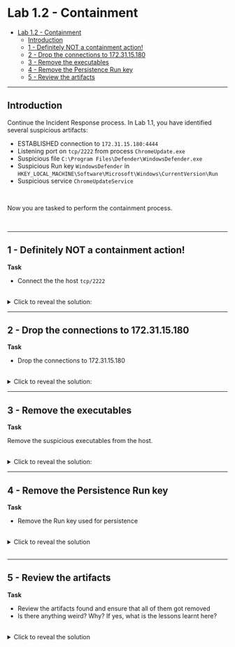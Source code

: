# Lab 1.2 - Containment

- [Lab 1.2 - Containment](#lab-12---containment)
  - [Introduction](#introduction)
  - [1 - Definitely NOT a containment action!](#1---definitely-not-a-containment-action)
  - [2 - Drop the connections to 172.31.15.180](#2---drop-the-connections-to-1723115180)
  - [3 - Remove the executables](#3---remove-the-executables)
  - [4 - Remove the Persistence Run key](#4---remove-the-persistence-run-key)
  - [5 - Review the artifacts](#5---review-the-artifacts)

---

## Introduction

Continue the Incident Response process. In Lab 1.1, you have identified several suspicious artifacts:

- ESTABLISHED connection to `172.31.15.180:4444`
- Listening port on `tcp/2222` from process `ChromeUpdate.exe`
- Suspicious file `C:\Program Files\Defender\WindowsDefender.exe`
- Suspicious Run key `WindowsDefender` in `HKEY_LOCAL_MACHINE\Software\Microsoft\Windows\CurrentVersion\Run`
- Suspicious service `ChromeUpdateService`

<br/>

Now you are tasked to perform the containment process.

<br/>

---

## 1 - Definitely NOT a containment action!

**Task**

- Connect the the host `tcp/2222`

<br/>

<details>
  <summary>Click to reveal the solution:</summary>

  First launch `cmd.exe` and execute:   
  - `ubuntu2004`
  - `nc 127.0.0.1 2222`

  ![](images/lab-2-1-01-800xauto.png)

  - It returns a Windows command prompt
  - Backdoor reveals!
  - Perform some information gathering like `hostname`, `whoami` - SYSTEM privilege shell!

  <br/>

  Note that you shouldn't do it when during the containment! This may cause further damage to the infected host.

</details>

---

## 2 - Drop the connections to 172.31.15.180

**Task**

- Drop the connections to 172.31.15.180

<br/>

<details>
  <summary>Click to reveal the solution:</summary>

  Again let's find out the process IDs of the connection to `172.31.15.180`:

  - `netstat -ano | findstr "4444"`

  ![](images/lab-2-2-01-900xauto.png)

  - In this case, the PIDs are `3656`, `5384` and `3896`

  <br/>

  Then, terminate the process using `taskkill`:

  - `taskkill /F /PID 3656 && taskkill /F /PID 5384 && taskkill /F /PID 3896`
  - Note the PID may be different in your case

  ![](images/lab-2-2-02-1000xauto.png)

  <br/>

  Then check if there is any connection to `172.31.15.180` again:

  - `netstat -ano | findstr "4444"`

  ![](images/lab-2-2-03-1000xauto.png)

  - Now all of the connections to `172.31.15.180` have been dropped.

</details>

---

## 3 - Remove the executables

**Task**

Remove the suspicious executables from the host.

<br/>

<details>
  <summary>Click to reveal the solution:</summary>
  
  There are 2 suspicious executables:
  - `ChromeUpdate.exe`
  - `C:\Program Files\Defender\WindowsDefender.exe`
  
  <br/>

  Remember we have the service name `ChromeUpdateService` and we can check the Image Path:

  - `reg query "HKLM\System\CurrentControlSet\Services\ChromeUpdateService" /v "ImagePath"`

  ![](images/lab-2-2-04-1000xauto.png)

  - The **ImagePath** (`binpath`) of the service is `C:\ProgramData\Chrome\ChromeUpdate.exe`

  <br/>

  Before move on the remove them, let get the file hashes of the 2 executables:

  - `powershell -c "Get-FileHash -Algorithm MD5 C:\ProgramData\Chrome\ChromeUpdate.exe" && powershell -c "Get-FileHash -Algorithm SHA256 C:\ProgramData\Chrome\ChromeUpdate.exe"`
  - `powershell -c "Get-FileHash -Algorithm MD5 ""C:\Program Files\Defender\WindowsDefender.exe""" && powershell -c "Get-FileHash -Algorithm SHA256 ""C:\Program Files\Defender\WindowsDefender.exe"""`

  ![](images/lab-2-2-05-1000xauto.png)

  ![](images/lab-2-2-06-1000xauto.png)

  - `C:\ProgramData\Chrome\ChromeUpdate.exe`
    - MD5: E0FB946C00B140693E3CF5DE258C22A1
    - SHA256: BE4211FE5C1A19FF393A2BCFA21DAD8D0A687663263A63789552BDA446D9421B
  
  - `C:\Program Files\Defender\WindowsDefender.exe`
    - MD5: 7F51F9CBF3E8CF0A304732527A8DB4FC
    - SHA256: C5BA8F1AF4DB1C4815DE5E2FBD5CC3D76D73E113F7E156CDE687F9F84F27BAB2

  <br/>

  Now try to delete the suspicious executables:

  - `del "C:\Program Files\Defender\WindowsDefender.exe"`
  - `del C:\ProgramData\Chrome\ChromeUpdate.exe`

  ![](images/lab-2-2-07-1000xauto.png)

  ![](images/lab-2-2-08-1000xauto.png)

  <br/>

</details>

---

## 4 - Remove the Persistence Run key

**Task**

- Remove the Run key used for persistence

<br/>

<details>
  <summary>Click to reveal the solution</summary>

  Remember we have identified the persistence key `WindowsDefender` in `HKEY_LOCAL_MACHINE\Software\Microsoft\Windows\CurrentVersion\Run`.

  Use the following command to delete the registry key:

  - `reg delete HKEY_LOCAL_MACHINE\Software\Microsoft\Windows\CurrentVersion\Run /v WindowsDefender`

  ![](images/lab-2-2-09-1000xauto.png)
  
</details>

<br/>

---

## 5 - Review the artifacts

**Task**

- Review the artifacts found and ensure that all of them got removed
- Is there anything weird? Why? If yes, what is the lessons learnt here?

<br/>

<details>
  <summary>Click to reveal the solution</summary>

  This part this similar to lab 1. Here are the commands that you may use:

  - `netstat -ano | findstr 4444`
  - `reg query HKEY_LOCAL_MACHINE\Software\Microsoft\Windows\CurrentVersion\Run`
  - `sc query ChromeUpdateService`
  - `dir C:\Program Files\Defender\`
  - `dir C:\ProgramData\Chrome\`

  ![](images/lab-2-2-10-1000xauto.png)

  <br/>

  As you can notice, the removed executables come back! To see how they come back, let's dig into the event logs.

  Launch **Event Viewer** and filter EventID `11` (Sysmon - FileCreate) - you can find Sysmon logs in `Event Viewer/Applciations and Services Logs/Microsoft/Windows/Sysmon/operational`.

  ![](images/lab-2-2-11.png)

  Checking the event logs, you will find the following 2 related to the suspicious executables:

  ![](images/lab-2-2-12-1200xauto.png)

  ![](images/lab-2-2-13-1200xauto.png)

  <br/>

  Take the process ID `2620` as an example. Let's filter out EventID `1` (Sysmon - Process Create). Check each log entry and you will find the following:

  ![](images/lab-2-2-14-1200xauto.png)

  - The execution of `certutil` is as a result of an encoded PowerShell script.

  <br/>

  Let's find the what is **ParentProcessId** `1868`:

  ![](images/lab-2-2-15-1200xauto.png)

  <br/>

  Further find what is **ParentProcessId** `5136`:

  ![](images/lab-2-2-16-1200xauto.png)

  - The ParentProcess is `svchost.exe`, and if you look at the command line argument - `-k netsvcs -p -s Schedule`
  - Not familiar with it? Just Google!
  - https://nasbench.medium.com/a-deep-dive-into-windows-scheduled-tasks-and-the-processes-running-them-218d1eed4cce
  - This is in fact related to **scheduled task**!
  
  <br/>

  Let's open **Task Schedular** and have a look at the **Task Scheduler Library** - you will find a task called `HealthChecker`:

  ![](images/lab-2-2-17-1500xauto.png)

  - So that's how the suspicious keeps coming back!
  - To contain, we have a couple of things to do:

  1. Remove the Schedule Task `HealthChecker`
  2. On firewall, block the IP behind `windowsdefender.com` (Extra mile exercise - how this work??)
  3. Remove the BAT file

  <br/>

  A key takeaway of this exercise is that - it is common that we miss things in an incident. It is important to find all of the persistence method and do root cause analysis to identify how the attacker compromise in the first place. Otherwise, even after the incident, you are likely to be compromised again!

  <br/>
  
</details>
